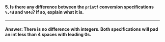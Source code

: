 #### 5. Is there any difference between the `printf` conversion specifications `%.4d` and `%04d`? If so, explain what it is.

---

#### Answer: There is no difference with integers. Both specifications will pad an int less than 4 spaces with leading 0s.
